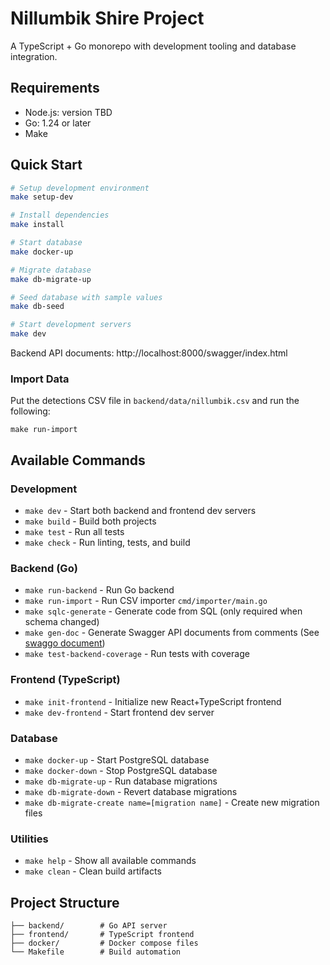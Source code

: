 # Nillumbik Shire Project

A TypeScript + Go monorepo with development tooling and database integration.

## Requirements

* Node.js: version TBD
* Go: 1.24 or later
* Make

## Quick Start

```bash
# Setup development environment
make setup-dev

# Install dependencies
make install

# Start database
make docker-up

# Migrate database
make db-migrate-up

# Seed database with sample values
make db-seed

# Start development servers
make dev
```

Backend API documents: http://localhost:8000/swagger/index.html

### Import Data

Put the detections CSV file in `backend/data/nillumbik.csv` and run the following:

```
make run-import
```

## Available Commands

### Development
- `make dev` - Start both backend and frontend dev servers
- `make build` - Build both projects
- `make test` - Run all tests
- `make check` - Run linting, tests, and build

### Backend (Go)
- `make run-backend` - Run Go backend
- `make run-import` - Run CSV importer `cmd/importer/main.go`
- `make sqlc-generate` - Generate code from SQL (only required when schema changed)
- `make gen-doc` - Generate Swagger API documents from comments (See [swaggo document](https://github.com/swaggo/swag?tab=readme-ov-file#declarative-comments-format))
- `make test-backend-coverage` - Run tests with coverage

### Frontend (TypeScript)
- `make init-frontend` - Initialize new React+TypeScript frontend
- `make dev-frontend` - Start frontend dev server

### Database
- `make docker-up` - Start PostgreSQL database
- `make docker-down` - Stop PostgreSQL database
- `make db-migrate-up` - Run database migrations
- `make db-migrate-down` - Revert database migrations
- `make db-migrate-create name=[migration name]` - Create new migration files

### Utilities
- `make help` - Show all available commands
- `make clean` - Clean build artifacts

## Project Structure

```
├── backend/        # Go API server
├── frontend/       # TypeScript frontend
├── docker/         # Docker compose files
└── Makefile        # Build automation
```
